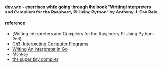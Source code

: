
#### dev.wic - exercises while going through the book "Writing Interpreters and Compilers for the Raspberry Pi Using Python" by Anthony J. Dos Reis


#### reference  
* [Writing Interpreters and Compilers for the Raspberry Pi Using Python: 2nd]
* [Ch3: Interpreting Computer Programs](http://composingprograms.com/pages/31-introduction.html) 
* [Writing An Interpreter In Go](https://book.douban.com/subject/27034273/)
* [Monkey](https://monkeylang.org/)
* [the super tiny compiler](https://github.com/jamiebuilds/the-super-tiny-compiler)

